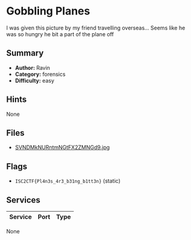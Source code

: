 # Gobbling Planes
I was given this picture by my friend travelling overseas... Seems like he was so hungry he bit a part of the plane off

## Summary
- **Author:** Ravin
- **Category:** forensics
- **Difficulty:** easy


## Hints
None

## Files
- [SVNDMkNURntmNGtFX2ZMNGd9.jpg](dist/SVNDMkNURntmNGtFX2ZMNGd9.jpg)

## Flags
- `ISC2CTF{Pl4n3s_4r3_b31ng_b1tt3n}` (static)

## Services
| Service | Port | Type |
| ------- | ---- | ---- |
None
